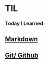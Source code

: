 # TIL

### Today I Learned

## [Markdown](https://github.com/HOONY-LEE/TIL/blob/master/Markdown/Markdown.md)

## [Git/ Github](https://github.com/HOONY-LEE/TIL/blob/master/Git/Git.md)

